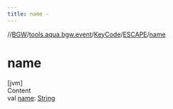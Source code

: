 ```yaml
---
title: name -
---
```

//[BGW](../../../../index.md)/[tools.aqua.bgw.event](../../index.md)/[KeyCode](../index.md)/[ESCAPE](index.md)/[name](name.md)



# name  
[jvm]  
Content  
val [name](name.md): [String](https://kotlinlang.org/api/latest/jvm/stdlib/kotlin/-string/index.html)  



